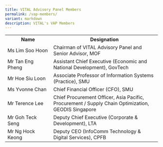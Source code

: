 ```yaml
---
title: VITAL Advisory Panel Members
permalink: /vap-members/
variant: markdown
description: VITAL's VAP Members
---
```

<table class="vital-table-1">
   <tbody>
      <tr>
         <th style="width: 30%;">
            Name
         </th>
         <th>
            Designation
         </th>
				</tr><tr>
         <td>
            Ms Lim Soo Hoon   
         </td>
         <td>
            Chairman of VITAL Advisory Panel and Senior Advisor, MOF
         </td>
      </tr>
      <tr>
         <td>
            Mr Tan Eng Pheng
         </td>
         <td>
            Assistant Chief Executive (Economic and National Development), GovTech
         </td>
      </tr>
      <tr>
         <td>Mr Hoe Siu Loon</td>
         <td>
            Associate Professor of Information Systems (Practice), SMU
         </td>
      </tr>
      <tr>
         <td>
            Ms Yvonne Chan
         </td>
         <td>
           Chief Financial Officer (CFO), SMU
         </td>
      </tr>
      <tr>
         <td>Mr Terence Lee</td>
         <td>Chief Procurement Officer, Asia Pacific, Procurement / Supply Chain Optimization, GEODIS Singapore
         </td>
      </tr>
      <tr>
         <td>
            Mr Goh Teck Seng
         </td>
         <td>
            Deputy Chief Executive (Corporate &amp; Development), LTA
         </td>
      </tr>
      <tr>
         <td>
             Mr Ng Hock Keong     
         </td>
         <td>
            Deputy CEO (InfoComm Technology &amp; Digital Services), CPFB
         </td>
		 </tr>
   </tbody>
</table>